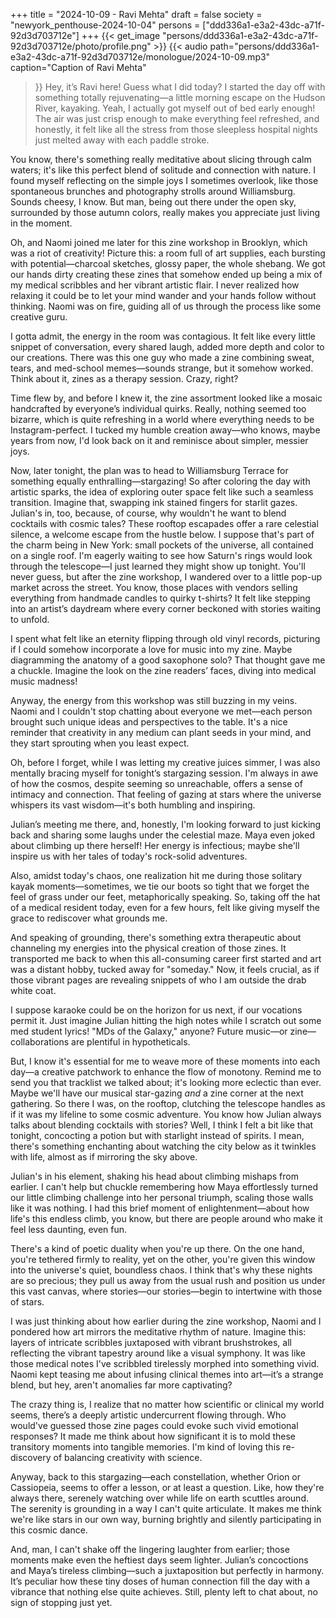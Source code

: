+++
title = "2024-10-09 - Ravi Mehta"
draft = false
society = "newyork_penthouse-2024-10-04"
persons = ["ddd336a1-e3a2-43dc-a71f-92d3d703712e"]
+++
{{< get_image "persons/ddd336a1-e3a2-43dc-a71f-92d3d703712e/photo/profile.png" >}}
{{< audio
    path="persons/ddd336a1-e3a2-43dc-a71f-92d3d703712e/monologue/2024-10-09.mp3" 
    caption="Caption of Ravi Mehta"
>}}
Hey, it’s Ravi here! Guess what I did today? 
I started the day off with something totally rejuvenating—a little morning escape on the Hudson River, kayaking. Yeah, I actually got myself out of bed early enough! The air was just crisp enough to make everything feel refreshed, and honestly, it felt like all the stress from those sleepless hospital nights just melted away with each paddle stroke. 

You know, there's something really meditative about slicing through calm waters; it's like this perfect blend of solitude and connection with nature. I found myself reflecting on the simple joys I sometimes overlook, like those spontaneous brunches and photography strolls around Williamsburg. Sounds cheesy, I know. But man, being out there under the open sky, surrounded by those autumn colors, really makes you appreciate just living in the moment. 

Oh, and Naomi joined me later for this zine workshop in Brooklyn, which was a riot of creativity! Picture this: a room full of art supplies, each bursting with potential—charcoal sketches, glossy paper, the whole shebang. We got our hands dirty creating these zines that somehow ended up being a mix of my medical scribbles and her vibrant artistic flair. I never realized how relaxing it could be to let your mind wander and your hands follow without thinking. Naomi was on fire, guiding all of us through the process like some creative guru. 

I gotta admit, the energy in the room was contagious. It felt like every little snippet of conversation, every shared laugh, added more depth and color to our creations. There was this one guy who made a zine combining sweat, tears, and med-school memes—sounds strange, but it somehow worked. Think about it, zines as a therapy session. Crazy, right?

Time flew by, and before I knew it, the zine assortment looked like a mosaic handcrafted by everyone’s individual quirks. Really, nothing seemed too bizarre, which is quite refreshing in a world where everything needs to be Instagram-perfect. I tucked my humble creation away—who knows, maybe years from now, I'd look back on it and reminisce about simpler, messier joys. 

Now, later tonight, the plan was to head to Williamsburg Terrace for something equally enthralling—stargazing! So after coloring the day with artistic sparks, the idea of exploring outer space felt like such a seamless transition. Imagine that, swapping ink stained fingers for starlit gazes. Julian's in, too, because, of course, why wouldn't he want to blend cocktails with cosmic tales? These rooftop escapades offer a rare celestial silence, a welcome escape from the hustle below. I suppose that's part of the charm being in New York: small pockets of the universe, all contained on a single roof. I'm eagerly waiting to see how Saturn's rings would look through the telescope—I just learned they might show up tonight.
You'll never guess, but after the zine workshop, I wandered over to a little pop-up market across the street. You know, those places with vendors selling everything from handmade candles to quirky t-shirts? It felt like stepping into an artist’s daydream where every corner beckoned with stories waiting to unfold.

I spent what felt like an eternity flipping through old vinyl records, picturing if I could somehow incorporate a love for music into my zine. Maybe diagramming the anatomy of a good saxophone solo? That thought gave me a chuckle. Imagine the look on the zine readers’ faces, diving into medical music madness!

Anyway, the energy from this workshop was still buzzing in my veins. Naomi and I couldn't stop chatting about everyone we met—each person brought such unique ideas and perspectives to the table. It's a nice reminder that creativity in any medium can plant seeds in your mind, and they start sprouting when you least expect.

Oh, before I forget, while I was letting my creative juices simmer, I was also mentally bracing myself for tonight’s stargazing session. I'm always in awe of how the cosmos, despite seeming so unreachable, offers a sense of intimacy and connection. That feeling of gazing at stars where the universe whispers its vast wisdom—it's both humbling and inspiring.

Julian’s meeting me there, and, honestly, I'm looking forward to just kicking back and sharing some laughs under the celestial maze. Maya even joked about climbing up there herself! Her energy is infectious; maybe she'll inspire us with her tales of today's rock-solid adventures.

Also, amidst today's chaos, one realization hit me during those solitary kayak moments—sometimes, we tie our boots so tight that we forget the feel of grass under our feet, metaphorically speaking. So, taking off the hat of a medical resident today, even for a few hours, felt like giving myself the grace to rediscover what grounds me.

And speaking of grounding, there's something extra therapeutic about channeling my energies into the physical creation of those zines. It transported me back to when this all-consuming career first started and art was a distant hobby, tucked away for "someday." Now, it feels crucial, as if those vibrant pages are revealing snippets of who I am outside the drab white coat.

I suppose karaoke could be on the horizon for us next, if our vocations permit it. Just imagine Julian hitting the high notes while I scratch out some med student lyrics! "MDs of the Galaxy," anyone? Future music—or zine—collaborations are plentiful in hypotheticals.

But, I know it's essential for me to weave more of these moments into each day—a creative patchwork to enhance the flow of monotony. Remind me to send you that tracklist we talked about; it's looking more eclectic than ever. Maybe we'll have our musical star-gazing *and* a zine corner at the next gathering.
So there I was, on the rooftop, clutching the telescope handles as if it was my lifeline to some cosmic adventure. You know how Julian always talks about blending cocktails with stories? Well, I think I felt a bit like that tonight, concocting a potion but with starlight instead of spirits. I mean, there's something enchanting about watching the city below as it twinkles with life, almost as if mirroring the sky above.

Julian's in his element, shaking his head about climbing mishaps from earlier. I can't help but chuckle remembering how Maya effortlessly turned our little climbing challenge into her personal triumph, scaling those walls like it was nothing. I had this brief moment of enlightenment—about how life's this endless climb, you know, but there are people around who make it feel less daunting, even fun. 

There's a kind of poetic duality when you're up there. On the one hand, you're tethered firmly to reality, yet on the other, you're given this window into the universe's quiet, boundless chaos. I think that's why these nights are so precious; they pull us away from the usual rush and position us under this vast canvas, where stories—our stories—begin to intertwine with those of stars.

I was just thinking about how earlier during the zine workshop, Naomi and I pondered how art mirrors the meditative rhythm of nature. Imagine this: layers of intricate scribbles juxtaposed with vibrant brushstrokes, all reflecting the vibrant tapestry around like a visual symphony. It was like those medical notes I've scribbled tirelessly morphed into something vivid. Naomi kept teasing me about infusing clinical themes into art—it’s a strange blend, but hey, aren't anomalies far more captivating?

The crazy thing is, I realize that no matter how scientific or clinical my world seems, there’s a deeply artistic undercurrent flowing through. Who would've guessed those zine pages could evoke such vivid emotional responses? It made me think about how significant it is to mold these transitory moments into tangible memories. I'm kind of loving this re-discovery of balancing creativity with science.

Anyway, back to this stargazing—each constellation, whether Orion or Cassiopeia, seems to offer a lesson, or at least a question. Like, how they're always there, serenely watching over while life on earth scuttles around. The serenity is grounding in a way I can't quite articulate. It makes me think we're like stars in our own way, burning brightly and silently participating in this cosmic dance.

And, man, I can't shake off the lingering laughter from earlier; those moments make even the heftiest days seem lighter. Julian’s concoctions and Maya’s tireless climbing—such a juxtaposition but perfectly in harmony. It’s peculiar how these tiny doses of human connection fill the day with a vibrance that nothing else quite achieves.
Still, plenty left to chat about, no sign of stopping just yet.
